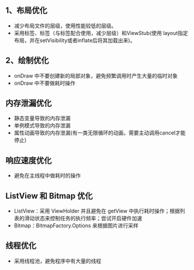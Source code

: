 ## 1、布局优化

+ 减少布局文件的层级，使用性能较低的层级。
+ 采用<include>标签、<merger>标签（与<include>标签配合使用，减少层级）和ViewStub(使用 layout指定布局，并在setVisibility或者inflate后将其加载出来)。

## 2、绘制优化

+ onDraw 中不要创建新的局部对象，避免频繁调用时产生大量的临时对象
+ onDraw 中不要做耗时操作

## 内存泄漏优化

+ 静态变量导致的内存泄漏
+ 单例模式导致的内存泄漏
+ 属性动画导致的内存泄漏(有一类无限循环的动画，需要主动调用cancel才能停止)

## 响应速度优化

+ 避免在主线程中做耗时的操作

## ListView 和 Bitmap 优化

+ ListView：采用 ViewHolder 并且避免在 getView 中执行耗时操作；根据列表的滑动状态来控制任务的执行频率；尝试开启硬件加速
+ Bitmap：BitmapFactory.Options 来根据图片进行采样

## 线程优化

+ 采用线程池，避免程序中有大量的线程
